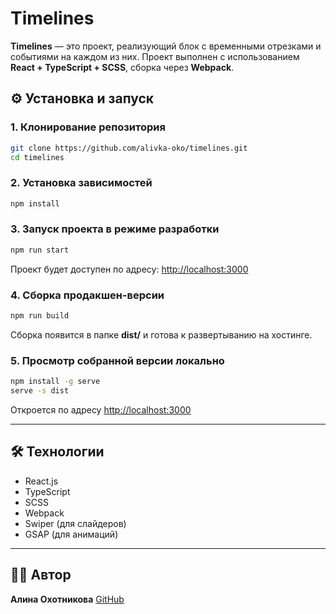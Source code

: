 # Timelines

**Timelines** — это проект, реализующий блок с временными отрезками и событиями на каждом из них. Проект выполнен с использованием **React + TypeScript + SCSS**, сборка через **Webpack**.

## ⚙️ Установка и запуск

### 1. Клонирование репозитория

```bash
git clone https://github.com/alivka-oko/timelines.git
cd timelines
```

### 2. Установка зависимостей

```bash
npm install
```

### 3. Запуск проекта в режиме разработки

```bash
npm run start
```

Проект будет доступен по адресу: [http://localhost:3000](http://localhost:3000)

### 4. Сборка продакшен-версии

```bash
npm run build
```

Сборка появится в папке **dist/** и готова к развертыванию на хостинге.

### 5. Просмотр собранной версии локально

```bash
npm install -g serve
serve -s dist
```

Откроется по адресу [http://localhost:3000](http://localhost:3000)

---

## 🛠️ Технологии

* React.js
* TypeScript
* SCSS
* Webpack
* Swiper (для слайдеров)
* GSAP (для анимаций)

---


## 👩‍💻 Автор

**Алина Охотникова**
[GitHub](https://github.com/alivka-oko)
